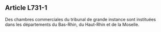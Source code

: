 Article L731-1
----
Des chambres commerciales du tribunal de grande instance sont instituées dans
les départements du Bas-Rhin, du Haut-Rhin et de la Moselle.
